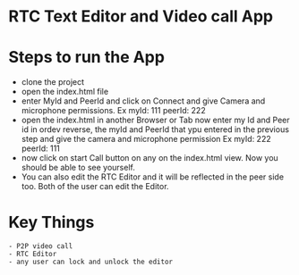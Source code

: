 # RTC Text Editor and Video call App

# Steps to run the App
  - clone the project
  - open the index.html file
  - enter MyId and PeerId and click on Connect and give Camera and microphone permissions. Ex myId: 111   peerId: 222
  - open the index.html in another Browser or Tab now enter my Id and Peer id in ordev reverse, the myId and PeerId that ypu entered in the previous step and give the camera and microphone permission Ex myId: 222  peerId: 111
  - now click on start Call button on any on the index.html view. Now you should be able to see yourself.
  - You can also edit the RTC Editor and it will be reflected in the peer side too. Both of the user can edit the Editor.

  # Key Things
    - P2P video call
    - RTC Editor
    - any user can lock and unlock the editor
